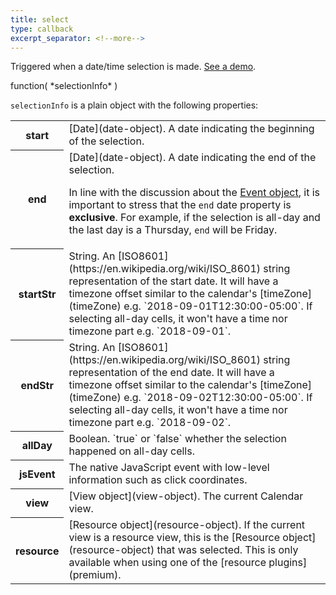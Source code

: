 ```yaml
---
title: select
type: callback
excerpt_separator: <!--more-->
---
```


Triggered when a date/time selection is made.<!--more--> [See a demo](date-clicking-selecting-demo).

<div class='spec' markdown='1'>
function( *selectionInfo* )
</div>

`selectionInfo` is a plain object with the following properties:

<table>

<tr>
<th>start</th>
<td markdown='1'>
[Date](date-object). A date indicating the beginning of the selection.
</td>
</tr>

<tr>
<th>end</th>
<td markdown='1'>
[Date](date-object). A date indicating the end of the selection.

In line with the discussion about the [Event object](event-parsing), it is important to stress that the `end` date property is **exclusive**. For example, if the selection is all-day and the last day is a Thursday, `end` will be Friday.
</td>
</tr>

<tr>
<th>startStr</th>
<td markdown='1'>
String. An [ISO8601](https://en.wikipedia.org/wiki/ISO_8601) string representation of the start date. It will have a timezone offset similar to the calendar's [timeZone](timeZone) e.g. `2018-09-01T12:30:00-05:00`. If selecting all-day cells, it won't have a time nor timezone part e.g. `2018-09-01`.
</td>
</tr>

<tr>
<th>endStr</th>
<td markdown='1'>
String. An [ISO8601](https://en.wikipedia.org/wiki/ISO_8601) string representation of the end date. It will have a timezone offset similar to the calendar's [timeZone](timeZone) e.g. `2018-09-02T12:30:00-05:00`. If selecting all-day cells, it won't have a time nor timezone part e.g. `2018-09-02`.
</td>
</tr>

<tr>
<th>allDay</th>
<td markdown='1'>
Boolean. `true` or `false` whether the selection happened on all-day cells.
</td>
</tr>

<tr>
<th>jsEvent</th>
<td markdown='1'>
The native JavaScript event with low-level information such as click coordinates.
</td>
</tr>

<tr>
<th>view</th>
<td markdown='1'>
[View object](view-object). The current Calendar view.
</td>
</tr>

<tr>
<th>resource</th>
<td markdown='1'>
[Resource object](resource-object). If the current view is a resource view, this is the [Resource object](resource-object) that was selected. This is only available when using one of the [resource plugins](premium).
</td>
</tr>

</table>
